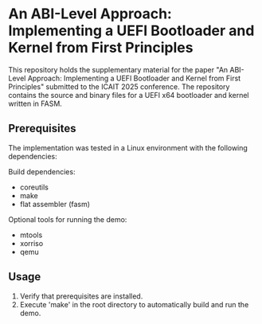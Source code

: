 # An ABI-Level Approach: Implementing a UEFI Bootloader and Kernel from First Principles

This repository holds the supplementary material for the paper "An ABI-Level Approach: Implementing a UEFI Bootloader and Kernel from First Principles" submitted to the ICAIT 2025 conference. The repository contains the source and binary files for a UEFI x64 bootloader and kernel written in FASM.

## Prerequisites

The implementation was tested in a Linux environment with the following dependencies:

Build dependencies:

* coreutils
* make
* flat assembler (fasm)

Optional tools for running the demo:

* mtools
* xorriso
* qemu

## Usage

1. Verify that prerequisites are installed.
2. Execute 'make' in the root directory to automatically build and run the demo.
